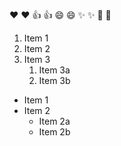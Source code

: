 ❤️	:heart:
👍	:+1:
😄	:smile:
✨	:sparkles:
🎉	:tada:
1. Item 1
2. Item 2
3. Item 3
   1. Item 3a
   2. Item 3b
* Item 1
* Item 2
  * Item 2a
  * Item 2b
